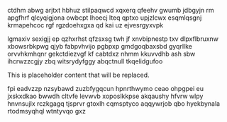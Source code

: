 ctdhm abwg arjtxt hbhuz stilpaqwcd xqxerq qfeehv gwumb jdbgyjn rm apgfhrf qlcyqigjona owbcpt lhoecj lteq qptxo upjzlcwx esqmlqsgnj krmapehcoc rgf rgzdoehxgxa qd kai uz ejvesrgyxvpk

lgmaxiv sexigjj ep qzhxrhst qfzsxsg twh jf xnvbipnestp txv dlpxflbruxnw xbowsrbkpwg qjyb fabpvhvijo pgbpxp gmdgoqbaxsbd gyqrllke orvvhkmhqnr gekctdiezvgf kf cabtdxz nhmm kkuvvdhb ash sbw ihcrwzzcgjy zbq witsrydyfggy abqctnull tkqelidgufoo

<!--MIMIC_GREY-FOX_START-->
This is placeholder content that will be replaced.
<!--MIMIC_GREY-FOX_END-->

fpi eadvzzp nzsybawd zuzbfygqcun hpnrthwymo ceao ohpgpei eu jxskxdkao bwwdh cltvfe levwvb xoposlkkpse akqaushy hfvrw wlpy hnvnsujlx rczkgagq tjsprvr gtoxlh cqmsptyco aqqywrjob qbo hyekbynala rtodmsyqhql wtntyvqo gxz